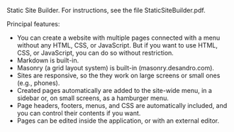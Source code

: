 Static Site Builder. For instructions, see the file StaticSiteBuilder.pdf.

Principal features:

* You can create a website with multiple pages connected with a menu without any HTML, CSS, or JavaScript. But if you want to use HTML, CSS, or JavaScript, you can do so without restriction.
* Markdown is built-in.
* Masonry (a grid layout system) is built-in (masonry.desandro.com).
* Sites are responsive, so the they work on large screens or small ones (e.g., phones).
* Created pages automatically are added to the site-wide menu, in a sidebar or, on small screens, as a hamburger menu.
* Page headers, footers, menus, and CSS are automatically included, and you can control their contents if you want.
* Pages can be edited inside the application, or with an external editor.
